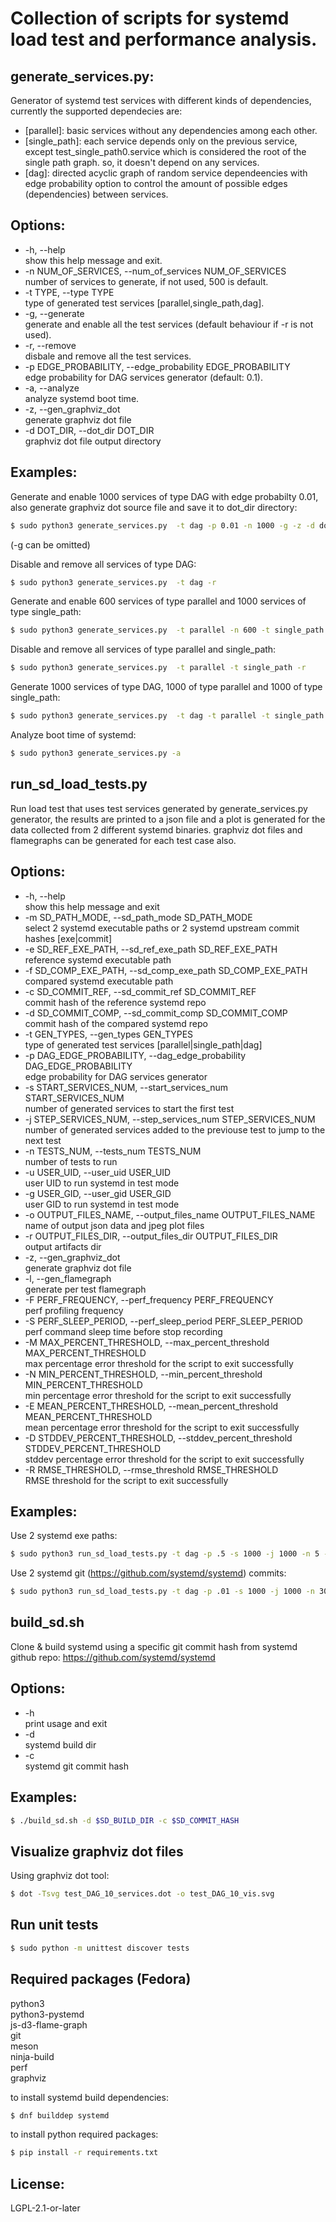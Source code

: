 # Collection of scripts for systemd load test and performance analysis.

## generate_services.py:

Generator of systemd test services with different kinds of dependencies, currently the supported dependecies are:
- [parallel]: basic services without any dependencies among each other.
- [single_path]: each service depends only on the previous service, 
except test_single_path0.service which is considered the root of the single path graph.
so, it doesn't depend on any services. 
- [dag]: directed acyclic graph of random service dependeencies with edge probability option to control the
amount of possible edges (dependencies) between services.

## Options:
-  -h, --help  
                        show this help message and exit.
-  -n NUM_OF_SERVICES, --num_of_services NUM_OF_SERVICES  
                        number of services to generate, if not used, 500 is default.
-  -t TYPE, --type TYPE  
                        type of generated test services [parallel,single_path,dag].
-  -g, --generate  
                        generate and enable all the test services (default behaviour if -r is not used).
-  -r, --remove  
                        disbale and remove all the test services.
-  -p EDGE_PROBABILITY, --edge_probability EDGE_PROBABILITY  
                        edge probability for DAG services generator (default: 0.1).
-  -a, --analyze  
                        analyze systemd boot time.
-  -z, --gen_graphviz_dot  
                        generate graphviz dot file
-  -d DOT_DIR, --dot_dir DOT_DIR  
                        graphviz dot file output directory


## Examples:
Generate and enable 1000 services of type DAG with edge probabilty 0.01,
also generate graphviz dot source file and save it to dot_dir directory:
```sh
$ sudo python3 generate_services.py  -t dag -p 0.01 -n 1000 -g -z -d dot_dir
```
(-g can be omitted)

Disable and remove all services of type DAG:
```sh
$ sudo python3 generate_services.py  -t dag -r
```
Generate and enable 600 services of type parallel and 1000 services of type single_path:
```sh
$ sudo python3 generate_services.py  -t parallel -n 600 -t single_path -n 1000 
```
Disable and remove all services of type parallel and single_path:
```sh
$ sudo python3 generate_services.py  -t parallel -t single_path -r
```
Generate 1000 services of type DAG, 1000 of type parallel and 1000 of type single_path:
```sh
$ sudo python3 generate_services.py  -t dag -t parallel -t single_path -n 1000
```
Analyze boot time of systemd:
```sh
$ sudo python3 generate_services.py -a
```

## run_sd_load_tests.py

Run load test that uses test services generated by generate_services.py generator, the results are printed to a json file 
and a plot is generated for the data collected from 2 different systemd binaries. graphviz dot files and flamegraphs can 
be generated for each test case also.  

## Options:
-  -h, --help  
                        show this help message and exit
-  -m SD_PATH_MODE, --sd_path_mode SD_PATH_MODE  
                        select 2 systemd executable paths or 2 systemd upstream commit hashes [exe|commit]
-  -e SD_REF_EXE_PATH, --sd_ref_exe_path SD_REF_EXE_PATH  
                        reference systemd executable path
-  -f SD_COMP_EXE_PATH, --sd_comp_exe_path SD_COMP_EXE_PATH  
                        compared systemd executable path
-  -c SD_COMMIT_REF, --sd_commit_ref SD_COMMIT_REF  
                        commit hash of the reference systemd repo
-  -d SD_COMMIT_COMP, --sd_commit_comp SD_COMMIT_COMP  
                        commit hash of the compared systemd repo
-  -t GEN_TYPES, --gen_types GEN_TYPES  
                        type of generated test services [parallel|single_path|dag]
-  -p DAG_EDGE_PROBABILITY, --dag_edge_probability DAG_EDGE_PROBABILITY  
                        edge probability for DAG services generator
-  -s START_SERVICES_NUM, --start_services_num START_SERVICES_NUM  
                        number of generated services to start the first test
-  -j STEP_SERVICES_NUM, --step_services_num STEP_SERVICES_NUM  
                        number of generated services added to the previouse test to jump to the next test
-  -n TESTS_NUM, --tests_num TESTS_NUM  
                        number of tests to run
-  -u USER_UID, --user_uid USER_UID  
                        user UID to run systemd in test mode
-  -g USER_GID, --user_gid USER_GID  
                        user GID to run systemd in test mode
-  -o OUTPUT_FILES_NAME, --output_files_name OUTPUT_FILES_NAME  
                        name of output json data and jpeg plot files
-  -r OUTPUT_FILES_DIR, --output_files_dir OUTPUT_FILES_DIR  
                        output artifacts dir
-  -z, --gen_graphviz_dot  
                        generate graphviz dot file
-  -l, --gen_flamegraph  
                        generate per test flamegraph
-  -F PERF_FREQUENCY, --perf_frequency PERF_FREQUENCY  
                        perf profiling frequency
-  -S PERF_SLEEP_PERIOD, --perf_sleep_period PERF_SLEEP_PERIOD  
                        perf command sleep time before stop recording
-  -M MAX_PERCENT_THRESHOLD, --max_percent_threshold MAX_PERCENT_THRESHOLD  
                        max percentage error threshold for the script to exit successfully
-  -N MIN_PERCENT_THRESHOLD, --min_percent_threshold MIN_PERCENT_THRESHOLD  
                        min percentage error threshold for the script to exit successfully
-  -E MEAN_PERCENT_THRESHOLD, --mean_percent_threshold MEAN_PERCENT_THRESHOLD  
                        mean percentage error threshold for the script to exit successfully
-  -D STDDEV_PERCENT_THRESHOLD, --stddev_percent_threshold STDDEV_PERCENT_THRESHOLD  
                        stddev percentage error threshold for the script to exit successfully
-  -R RMSE_THRESHOLD, --rmse_threshold RMSE_THRESHOLD  
                        RMSE threshold for the script to exit successfully

## Examples:
Use 2 systemd exe paths:
```sh
$ sudo python3 run_sd_load_tests.py -t dag -p .5 -s 1000 -j 1000 -n 5 -m exe -e $SD_BIN_PATH1/systemd -f $SD_BIN_PATH2/systemd -o results -r $OUTPUT_DIR -u 1000 -g 1000 -z -l -S 50 -F 1000 -M 10 -E 5  
```
Use 2 systemd git (https://github.com/systemd/systemd) commits: 
```sh
$ sudo python3 run_sd_load_tests.py -t dag -p .01 -s 1000 -j 1000 -n 30 -m commit -c $SD_COMMIT_HASH1 -d $SD_COMMIT_HASH2 -o results -r $OUTPUT_DIR -u 1000 -g 1000 -z -l -S 100 -F 1000 -M 15 -E 5 -R 0.1
```

## build_sd.sh

Clone & build systemd using a specific git commit hash from systemd github repo: https://github.com/systemd/systemd

## Options:
-  -h  
                    print usage and exit
-  -d  
                    systemd build dir
-  -c  
                    systemd git commit hash
## Examples:
```sh
$ ./build_sd.sh -d $SD_BUILD_DIR -c $SD_COMMIT_HASH
```

## Visualize graphviz dot files
Using graphviz dot tool:  
 ```sh
$ dot -Tsvg test_DAG_10_services.dot -o test_DAG_10_vis.svg
```

## Run unit tests
```sh
$ sudo python -m unittest discover tests
```

## Required packages (Fedora)
python3  
python3-pystemd  
js-d3-flame-graph  
git  
meson  
ninja-build   
perf  
graphviz  

to install systemd build dependencies:
```sh
$ dnf builddep systemd
```

to install python required packages:
```sh
$ pip install -r requirements.txt
```

## License:
LGPL-2.1-or-later
